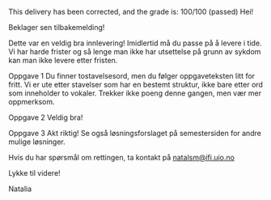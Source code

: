 This delivery has been corrected, and the grade is: 100/100 (passed)
Hei!

Beklager sen tilbakemelding!

Dette var en veldig bra innlevering! Imidlertid må du passe på å levere i tide. Vi har harde frister og så lenge man ikke har utsettelse på grunn av sykdom kan man ikke levere etter fristen.

Oppgave 1
Du finner tostavelsesord, men du følger oppgaveteksten litt for fritt. Vi er ute etter stavelser som har en bestemt struktur, ikke bare etter ord som inneholder to vokaler. Trekker ikke poeng denne gangen, men vær mer oppmerksom.

Oppgave 2
Veldig bra!

Oppgave 3
Akt riktig! Se også løsningsforslaget på semestersiden for andre mulige løsninger.

Hvis du har spørsmål om rettingen, ta kontakt på natalsm@ifi.uio.no

Lykke til videre!

Natalia
